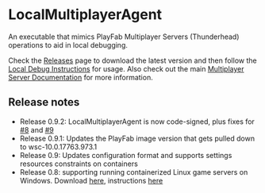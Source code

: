# LocalMultiplayerAgent
An executable that mimics PlayFab Multiplayer Servers (Thunderhead) operations to aid in local debugging.

Check the [Releases](https://github.com/PlayFab/LocalMultiplayerAgent/releases) page to download the latest version and then follow the [Local Debug Instructions](https://docs.microsoft.com/en-us/gaming/playfab/features/multiplayer/servers/locally-debugging-game-servers-and-integration-with-playfab) for usage. Also check out the main [Multiplayer Server Documentation](https://docs.microsoft.com/en-us/gaming/playfab/features/multiplayer/servers/) for more information.

## Release notes
- Release 0.9.2: LocalMultiplayerAgent is now code-signed, plus fixes for [#8](https://github.com/PlayFab/LocalMultiplayerAgent/issues/8) and [#9](https://github.com/PlayFab/LocalMultiplayerAgent/issues/9)
- Release 0.9.1: Updates the PlayFab image version that gets pulled down to wsc-10.0.17763.973.1
- Release 0.9: Updates configuration format and supports settings resources constraints on containers
- Release 0.8: supporting running containerized Linux game servers on Windows. Download [here](https://github.com/PlayFab/LocalMultiplayerAgent/releases/tag/v0.8), instructions [here](linuxContainersOnWindows.md)
